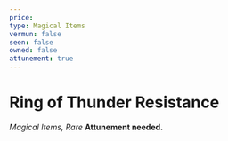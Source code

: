 ```yaml
---
price: 
type: Magical Items
vermun: false
seen: false
owned: false
attunement: true
---
```

# Ring of Thunder Resistance

*Magical Items, Rare* **Attunement needed.**